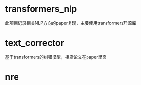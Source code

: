 # transformers_nlp
此项目记录相关NLP方向的paper复现，主要使用transformers开源库
# text_corrector
基于transformers的纠错模型，相应论文在paper里面
# nre 
